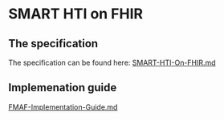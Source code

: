 # SMART HTI on FHIR

## The specification 
The specification can be found here:
[SMART-HTI-On-FHIR.md](SMART-HTI-On-FHIR.md)

## Implemenation guide
[FMAF-Implementation-Guide.md](SMAF-Implementation-Guide.md)
